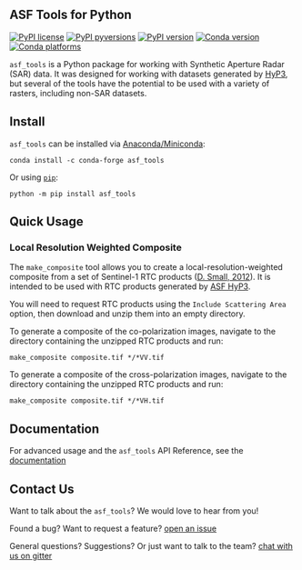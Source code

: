 ## ASF Tools for Python

[![PyPI license](https://img.shields.io/pypi/l/asf_tools.svg)](https://pypi.python.org/pypi/asf_tools/)
[![PyPI pyversions](https://img.shields.io/pypi/pyversions/asf_tools.svg)](https://pypi.python.org/pypi/asf_tools/)
[![PyPI version](https://img.shields.io/pypi/v/asf_tools.svg)](https://pypi.python.org/pypi/asf_tools/)
[![Conda version](https://img.shields.io/conda/vn/conda-forge/asf_tools)](https://anaconda.org/conda-forge/asf_tools)
[![Conda platforms](https://img.shields.io/conda/pn/conda-forge/asf_tools)](https://anaconda.org/conda-forge/asf_tools)

`asf_tools` is a Python package for working with Synthetic Aperture Radar (SAR) data.
It was designed for working with datasets generated by
[HyP3](https://hyp3-docs.asf.alaska.edu/), but several of the tools have the
potential to be used with a variety of rasters, including non-SAR datasets.


## Install

`asf_tools` can be installed via [Anaconda/Miniconda](https://docs.conda.io/en/latest/index.html):

```
conda install -c conda-forge asf_tools
```

Or using [`pip`](https://pypi.org/project/asf_tools/):

```
python -m pip install asf_tools
```

## Quick Usage

### Local Resolution Weighted Composite

The `make_composite` tool allows you to create a local-resolution-weighted composite from a set of Sentinel-1 RTC
products ([D. Small, 2012](https://doi.org/10.1109/IGARSS.2012.6350465)). It is intended to be used with RTC products generated by [ASF HyP3](https://hyp3-docs.asf.alaska.edu/using/vertex).

You will need to request RTC products using the `Include Scattering Area` option, then download and unzip them into an empty directory.

To generate a composite of the co-polarization images, navigate to the directory containing the unzipped RTC products and run:
```
make_composite composite.tif */*VV.tif
```

To generate a composite of the cross-polarization images, navigate to the directory containing the unzipped RTC products and run:
```
make_composite composite.tif */*VH.tif
```

## Documentation

For advanced usage and the `asf_tools` API Reference, see the 
[documentation](https://hyp3-docs.asf.alaska.edu/tools/asf_tools/)

## Contact Us

Want to talk about the `asf_tools`? We would love to hear from you!

Found a bug? Want to request a feature?
[open an issue](https://github.com/ASFHyP3/asf_tools/issues/new)

General questions? Suggestions? Or just want to talk to the team?
[chat with us on gitter](https://gitter.im/ASFHyP3/community)
